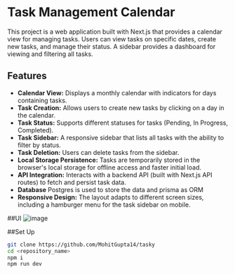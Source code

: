 # Task Management Calendar

This project is a web application built with Next.js that provides a calendar view for managing tasks. Users can view tasks on specific dates, create new tasks, and manage their status. A sidebar provides a dashboard for viewing and filtering all tasks.

## Features

* **Calendar View:** Displays a monthly calendar with indicators for days containing tasks.
* **Task Creation:** Allows users to create new tasks by clicking on a day in the calendar.
* **Task Status:** Supports different statuses for tasks (Pending, In Progress, Completed).
* **Task Sidebar:** A responsive sidebar that lists all tasks with the ability to filter by status.
* **Task Deletion:** Users can delete tasks from the sidebar.
* **Local Storage Persistence:** Tasks are temporarily stored in the browser's local storage for offline access and faster initial load.
* **API Integration:** Interacts with a backend API (built with Next.js API routes) to fetch and persist task data.
* **Database** Postgres is used to store the data and prisma as ORM
* **Responsive Design:** The layout adapts to different screen sizes, including a hamburger menu for the task sidebar on mobile.

##UI
![image](https://github.com/user-attachments/assets/8b360843-668f-4ffb-a278-0c753ed52cb3)

##Set Up

```bash
git clone https://github.com/MohitGupta14/tasky
cd <repository_name>
npm i
npm run dev
